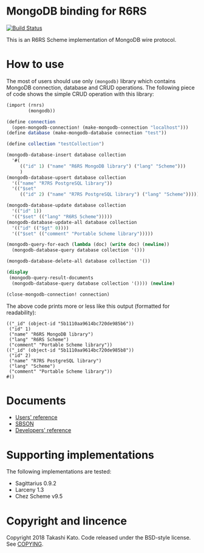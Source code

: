 # MongoDB binding for R6RS

[![Build Status](https://travis-ci.org/ktakashi/r6rs-mongodb.svg?branch=master)](https://travis-ci.org/ktakashi/r6rs-mongodb)

This is an R6RS Scheme implementation of MongoDB wire protocol.

# How to use

The most of users should use only `(mongodb)` library which contains
MongoDB connection, database and CRUD operations. The following piece of
code shows the simple CRUD operation with this library:

```scheme
(import (rnrs)
        (mongodb))

(define connection 
  (open-mongodb-connection! (make-mongodb-connection "localhost")))
(define database (make-mongodb-database connection "test"))

(define collection "testCollection")

(mongodb-database-insert database collection
  '#(
     (("id" 1) ("name" "R6RS MongoDB library") ("lang" "Scheme")))
     )
(mongodb-database-upsert database collection
  '(("name" "R7RS PostgreSQL library"))
  '(("$set"
     (("id" 2) ("name" "R7RS PostgreSQL library") ("lang" "Scheme")))))

(mongodb-database-update database collection
  '(("id" 1))
  '(("$set" (("lang" "R6RS Scheme")))))
(mongodb-database-update-all database collection
  '(("id" (("$gt" 0))))
  '(("$set" (("comment" "Portable Scheme library")))))

(mongodb-query-for-each (lambda (doc) (write doc) (newline))
  (mongodb-database-query database collection '()))

(mongodb-database-delete-all database collection '())

(display
 (mongodb-query-result-documents
  (mongodb-database-query database collection '()))) (newline)

(close-mongodb-connection! connection)

```
The above code prints more or less like this output (formatted for readability):
```
(("_id" (object-id "5b1110aa9614bc720de985b6"))
 ("id" 1)
 ("name" "R6RS MongoDB library")
 ("lang" "R6RS Scheme")
 ("comment" "Portable Scheme library"))
(("_id" (object-id "5b1110aa9614bc720de985b8"))
 ("id" 2)
 ("name" "R7RS PostgreSQL library") 
 ("lang" "Scheme")
 ("comment" "Portable Scheme library"))
#()
```

# Documents

- [Users' reference](doc/UsersReference.md)
- [SBSON](doc/SBSON.md)
- [Developers' reference](doc/DevelopersReference.md)

# Supporting implementations

The following implementations are tested:

- Sagittarius 0.9.2
- Larceny 1.3
- Chez Scheme v9.5

# Copyright and lincence

Copyright 2018 Takashi Kato. Code released under the BSD-style license.
See [COPYING](COPYING).
